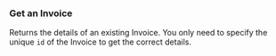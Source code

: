 ### Get an Invoice

Returns the details of an existing Invoice. You only need to specify the unique
`id` of the Invoice to get the correct details.
